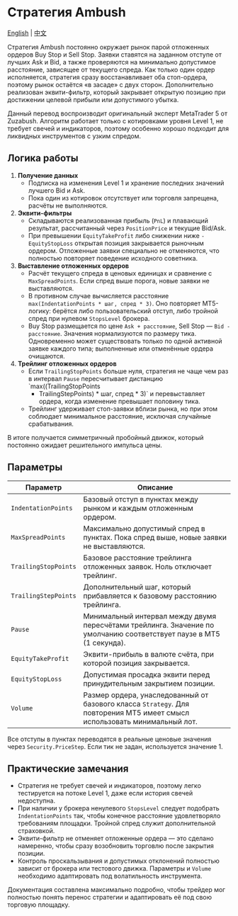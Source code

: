 # Стратегия Ambush
[English](README.md) | [中文](README_cn.md)

Стратегия Ambush постоянно окружает рынок парой отложенных ордеров Buy Stop и Sell Stop. Заявки ставятся на заданном отступе от
лучших Ask и Bid, а также проверяются на минимально допустимое расстояние, зависящее от текущего спреда. Как только один ордер
исполняется, стратегия сразу восстанавливает оба стоп-ордера, поэтому рынок остаётся «в засаде» с двух сторон. Дополнительно
реализован эквити-фильтр, который закрывает открытую позицию при достижении целевой прибыли или допустимого убытка.

Данный перевод воспроизводит оригинальный эксперт MetaTrader 5 от Zuzabush. Алгоритм работает только с котировками уровня Level 1,
не требует свечей и индикаторов, поэтому особенно хорошо подходит для ликвидных инструментов с узким спредом.

## Логика работы

1. **Получение данных**
   - Подписка на изменения Level 1 и хранение последних значений лучшего Bid и Ask.
   - Пока один из котировок отсутствует или торговля запрещена, расчёты не выполняются.
2. **Эквити-фильтры**
   - Складываются реализованная прибыль (`PnL`) и плавающий результат, рассчитанный через `PositionPrice` и текущие Bid/Ask.
   - При превышении `EquityTakeProfit` либо снижении ниже `-EquityStopLoss` открытая позиция закрывается рыночным ордером.
     Отложенные заявки специально не отменяются, что полностью повторяет поведение исходного советника.
3. **Выставление отложенных ордеров**
   - Расчёт текущего спреда в ценовых единицах и сравнение с `MaxSpreadPoints`. Если спред выше порога, новые заявки не
     выставляются.
   - В противном случае вычисляется расстояние `max(IndentationPoints * шаг, спред * 3)`. Оно повторяет MT5-логику: берётся либо
     пользовательский отступ, либо тройной спред при нулевом `StopsLevel` брокера.
   - Buy Stop размещается по цене `Ask + расстояние`, Sell Stop — `Bid - расстояние`. Значения нормализуются по размеру тика.
     Одновременно может существовать только по одной активной заявке каждого типа; выполненные или отменённые ордера очищаются.
4. **Трейлинг отложенных ордеров**
   - Если `TrailingStopPoints` больше нуля, стратегия не чаще чем раз в интервал `Pause` пересчитывает дистанцию `max((TrailingStopPoints
     + TrailingStepPoints) * шаг, спред * 3)` и перевыставляет ордера, когда изменение превышает половину тика.
   - Трейлинг удерживает стоп-заявки вблизи рынка, но при этом соблюдает минимальное расстояние, исключая случайные срабатывания.

В итоге получается симметричный пробойный движок, который постоянно ожидает решительного импульса цены.

## Параметры

| Параметр | Описание |
|----------|----------|
| `IndentationPoints` | Базовый отступ в пунктах между рынком и каждым отложенным ордером. |
| `MaxSpreadPoints` | Максимально допустимый спред в пунктах. Пока спред выше, новые заявки не выставляются. |
| `TrailingStopPoints` | Базовое расстояние трейлинга отложенных заявок. Ноль отключает трейлинг. |
| `TrailingStepPoints` | Дополнительный шаг, который прибавляется к базовому расстоянию трейлинга. |
| `Pause` | Минимальный интервал между двумя пересчётами трейлинга. Значение по умолчанию соответствует паузе в MT5 (1 секунда). |
| `EquityTakeProfit` | Эквити-прибыль в валюте счёта, при которой позиция закрывается. |
| `EquityStopLoss` | Допустимая просадка эквити перед принудительным закрытием позиции. |
| `Volume` | Размер ордера, унаследованный от базового класса `Strategy`. Для повторения MT5 имеет смысл использовать минимальный лот. |

Все отступы в пунктах переводятся в реальные ценовые значения через `Security.PriceStep`. Если тик не задан, используется значение 1.

## Практические замечания

- Стратегия не требует свечей и индикаторов, поэтому легко тестируется на потоке Level 1, даже если история свечей недоступна.
- При наличии у брокера ненулевого `StopsLevel` следует подобрать `IndentationPoints` так, чтобы конечное расстояние удовлетворяло
  требованиям площадки. Тройной спред служит дополнительной страховкой.
- Эквити-фильтр не отменяет отложенные ордера — это сделано намеренно, чтобы сразу возобновить торговлю после закрытия позиции.
- Контроль проскальзывания и допустимых отклонений полностью зависит от брокера или тестового движка. Параметры и `Volume`
  необходимо адаптировать под волатильность инструмента.

Документация составлена максимально подробно, чтобы трейдер мог полностью понять перенос стратегии и адаптировать её под свою
торговую площадку.

